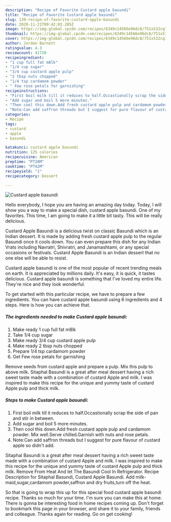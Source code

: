 ```yaml
---
description: "Recipe of Favorite Custard apple basundi"
title: "Recipe of Favorite Custard apple basundi"
slug: 139-recipe-of-favorite-custard-apple-basundi
date: 2020-11-21T09:42:03.285Z
image: https://img-global.cpcdn.com/recipes/6349c14566e96dc8/751x532cq70/custard-apple-basundi-recipe-main-photo.jpg
thumbnail: https://img-global.cpcdn.com/recipes/6349c14566e96dc8/751x532cq70/custard-apple-basundi-recipe-main-photo.jpg
cover: https://img-global.cpcdn.com/recipes/6349c14566e96dc8/751x532cq70/custard-apple-basundi-recipe-main-photo.jpg
author: Jordan Barnett
ratingvalue: 4.3
reviewcount: 41720
recipeingredient:
- "1 cup full fat m8lk"
- "1/4 cup sugar"
- "3/4 cup custard apple pulp"
- "2 tbsp nuts chopped"
- "1/4 tsp cardamom powder"
- " Few rose petals for garnishing"
recipeinstructions:
- "First boil milk till it reduces to half.Occastionally scrap the side of pan and stir in between."
- "Add sugar and boil 5 more minutes."
- "Then cool this down.Add fresh custard apple pulp and cardamom powder. Mix well.Serve chilled.Garnish with nuts and rose petals."
- "Note:Can add saffron threads but I suggest for pure flavour of custard apple so didn&#39;t add."
categories:
- Recipe
tags:
- custard
- apple
- basundi

katakunci: custard apple basundi 
nutrition: 125 calories
recipecuisine: American
preptime: "PT20M"
cooktime: "PT42M"
recipeyield: "1"
recipecategory: Dessert

---
```



![Custard apple basundi](https://img-global.cpcdn.com/recipes/6349c14566e96dc8/751x532cq70/custard-apple-basundi-recipe-main-photo.jpg)

Hello everybody, I hope you are having an amazing day today. Today, I will show you a way to make a special dish, custard apple basundi. One of my favorites. This time, I am going to make it a little bit tasty. This will be really delicious.

Custard Apple Basundi is a delicious twist on classic Basundi which is an Indian dessert. It is made by adding fresh custard apple pulp to the regular Basundi once it cools down. You can even prepare this dish for any Indian Vrats including Navratri, Shivratri, and Janamashtami, or any special occasions or festivals. Custard Apple Basundi is an Indian dessert that no one else will be able to resist.

Custard apple basundi is one of the most popular of recent trending meals on earth. It is appreciated by millions daily. It's easy, it is quick, it tastes delicious. Custard apple basundi is something that I've loved my entire life. They're nice and they look wonderful.


To get started with this particular recipe, we have to prepare a few ingredients. You can have custard apple basundi using 6 ingredients and 4 steps. Here is how you can achieve that.

<!--inarticleads1-->

##### The ingredients needed to make Custard apple basundi:

1. Make ready 1 cup full fat m8lk
1. Take 1/4 cup sugar
1. Make ready 3/4 cup custard apple pulp
1. Make ready 2 tbsp nuts chopped
1. Prepare 1/4 tsp cardamom powder
1. Get  Few rose petals for garnishing


Remove seeds from custard apple and prepare a pulp. Mix this pulp to above milk. Sitaphal Basundi is a great after meal dessert having a rich sweet taste made with a combination of custard Apple and milk. I was inspired to make this recipe for the unique and yummy taste of custard Apple pulp and thick milk. 

<!--inarticleads2-->

##### Steps to make Custard apple basundi:

1. First boil milk till it reduces to half.Occastionally scrap the side of pan and stir in between.
1. Add sugar and boil 5 more minutes.
1. Then cool this down.Add fresh custard apple pulp and cardamom powder. Mix well.Serve chilled.Garnish with nuts and rose petals.
1. Note:Can add saffron threads but I suggest for pure flavour of custard apple so didn&#39;t add.


Sitaphal Basundi is a great after meal dessert having a rich sweet taste made with a combination of custard Apple and milk. I was inspired to make this recipe for the unique and yummy taste of custard Apple pulp and thick milk. Remove From Heat And let The Basundi Cool In Refrigerator. Recipe Description for Sitaphal Basundi, Custard Apple Basundi. Add milk-maid,sugar,cardamom powder,saffron and dry fruits,turn off the heat. 

So that is going to wrap this up for this special food custard apple basundi recipe. Thanks so much for your time. I'm sure you can make this at home. There is gonna be interesting food in home recipes coming up. Don't forget to bookmark this page in your browser, and share it to your family, friends and colleague. Thanks again for reading. Go on get cooking!
